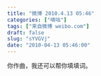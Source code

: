 ```yaml
---
title: "微博 2010.4.13 05:46"
categories: ["嘀咕"]
tags: ["来自微博 weibo.com"]
draft: false
slug: "sYVGVj"
date: "2010-04-13 05:46:00"
---
```


<p>你作曲，我还可以帮你填填词。 ​​​​</p>
